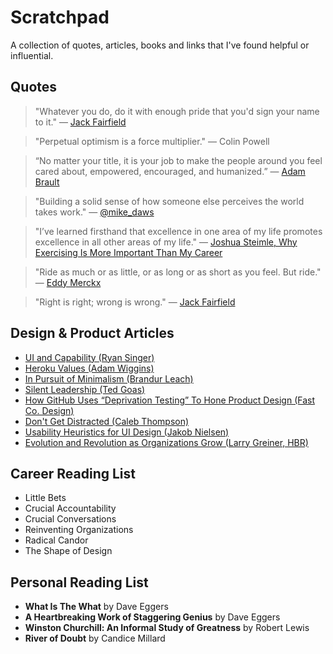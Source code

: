 # Scratchpad

A collection of quotes, articles, books and links that I've found helpful or influential.

## Quotes

> "Whatever you do, do it with enough pride that you'd sign your name to it." — [Jack Fairfield](http://www.leelanaunews.com/news/2018-01-25/Obituaries/JACK_R_FAIRFIELD.html)

> "Perpetual optimism is a force multiplier." — Colin Powell

> “No matter your title, it is your job to make the people around you feel cared about, empowered, encouraged, and humanized.” — [Adam Brault](http://adambrault.com/)

> "Building a solid sense of how someone else perceives the world takes work." — [@mike_daws](https://twitter.com/mike_daws)

> "I’ve learned firsthand that excellence in one area of my life promotes excellence in all other areas of my life." — [Joshua Steimle, Why Exercising Is More Important Than My Career](http://time.com/3843445/exercising-higher-priority-business/)

> "Ride as much or as little, or as long or as short as you feel. But ride." — [Eddy Merckx](https://en.wikipedia.org/wiki/Eddy_Merckx)

> "Right is right; wrong is wrong." — [Jack Fairfield](http://www.leelanaunews.com/news/2018-01-25/Obituaries/JACK_R_FAIRFIELD.html)

## Design & Product Articles

+ [UI and Capability (Ryan Singer)](https://medium.com/@rjs/ui-and-capability-f713c9828c02)
+ [Heroku Values (Adam Wiggins)](https://gist.github.com/adamwiggins/5687294)
+ [In Pursuit of Minimalism (Brandur Leach)](https://brandur.org/minimalism)
+ [Silent Leadership (Ted Goas)](https://medium.com/@tedgoas/silent-leadership-f236e62ba60d)
+ [How GitHub Uses “Deprivation Testing” To Hone Product Design (Fast Co. Design)](https://www.fastcompany.com/3010972/how-github-uses-deprivation-testing-to-hone-product-design)
+ [Don't Get Distracted (Caleb Thompson)](https://www.calebthompson.io/talks/dont-get-distracted)
+ [Usability Heuristics for UI Design (Jakob Nielsen)](https://www.nngroup.com/articles/ten-usability-heuristics/)
+ [Evolution and Revolution as Organizations Grow (Larry Greiner, HBR)](https://hbr.org/1998/05/evolution-and-revolution-as-organizations-grow)

## Career Reading List

+ Little Bets
+ Crucial Accountability
+ Crucial Conversations
+ Reinventing Organizations
+ Radical Candor
+ The Shape of Design

## Personal Reading List

+ **What Is The What** by Dave Eggers
+ **A Heartbreaking Work of Staggering Genius** by Dave Eggers
+ **Winston Churchill: An Informal Study of Greatness** by Robert Lewis
+ **River of Doubt** by Candice Millard
